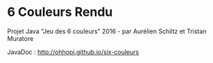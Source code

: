 # 6 Couleurs Rendu
Projet Java "Jeu des 6 couleurs" 2016 - par Aurélien Schiltz et Tristan Muratore

JavaDoc : http://ohhopi.github.io/six-couleurs
